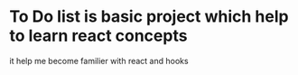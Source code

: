 # To Do list is basic project which help to learn react concepts
it help me become familier with react and hooks

